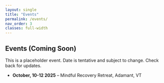 ```yaml
---
layout: single
title: "Events"
permalink: /events/
nav_order: 3
classes: full-width
---
```

## Events (Coming Soon)

This is a placeholder event. Date is tentative and subject to change. Check back for updates.
- **October, 10-12 2025** – Mindful Recovery Retreat, Adamant, VT


<!-- You can embed a calendar or external feed here if desired -->